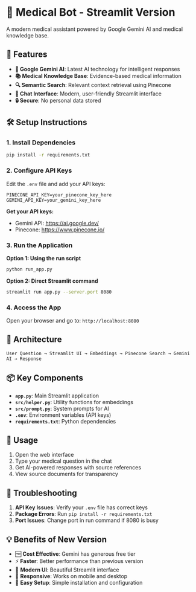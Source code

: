 # 🏥 Medical Bot - Streamlit Version

A modern medical assistant powered by Google Gemini AI and medical knowledge base.

## 🚀 Features

- **🤖 Google Gemini AI**: Latest AI technology for intelligent responses
- **📚 Medical Knowledge Base**: Evidence-based medical information
- **🔍 Semantic Search**: Relevant context retrieval using Pinecone
- **💬 Chat Interface**: Modern, user-friendly Streamlit interface
- **🔒 Secure**: No personal data stored

## 🛠️ Setup Instructions

### 1. Install Dependencies
```bash
pip install -r requirements.txt
```

### 2. Configure API Keys
Edit the `.env` file and add your API keys:
```
PINECONE_API_KEY=your_pinecone_key_here
GEMINI_API_KEY=your_gemini_key_here
```

**Get your API keys:**
- Gemini API: https://ai.google.dev/
- Pinecone: https://www.pinecone.io/

### 3. Run the Application

**Option 1: Using the run script**
```bash
python run_app.py
```

**Option 2: Direct Streamlit command**
```bash
streamlit run app.py --server.port 8080
```

### 4. Access the App
Open your browser and go to: `http://localhost:8080`

## 🔧 Architecture

```
User Question → Streamlit UI → Embeddings → Pinecone Search → Gemini AI → Response
```

## 📦 Key Components

- **`app.py`**: Main Streamlit application
- **`src/helper.py`**: Utility functions for embeddings
- **`src/prompt.py`**: System prompts for AI
- **`.env`**: Environment variables (API keys)
- **`requirements.txt`**: Python dependencies

## 🎯 Usage

1. Open the web interface
2. Type your medical question in the chat
3. Get AI-powered responses with source references
4. View source documents for transparency

## 🐛 Troubleshooting

1. **API Key Issues**: Verify your `.env` file has correct keys
2. **Package Errors**: Run `pip install -r requirements.txt`
3. **Port Issues**: Change port in run command if 8080 is busy

## 💡 Benefits of New Version

- 🆓 **Cost Effective**: Gemini has generous free tier
- ⚡ **Faster**: Better performance than previous version
- 🎨 **Modern UI**: Beautiful Streamlit interface
- 📱 **Responsive**: Works on mobile and desktop
- 🔧 **Easy Setup**: Simple installation and configuration
